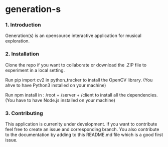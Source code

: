 # generation-s

### 1. Introduction

Generation(s) is an opensource interactive application for musical exploration.
### 2. Installation

Clone the repo if you want to collaborate or download the .ZIP file to experiment in a local setting.

Run pip import cv2 in python_tracker to install the OpenCV library. (You ahve to have Python3 installed on your machine)

Run npm install in : /root + /server +  /client to install all the dependencies. (You have to have Node.js installed on your machine)
### 3. Contributing

This application is currenlty under development. If you want to contribute feel free to create an issue and corresponding branch. You also contribute to the documentation by adding to this README.md file which is a good first issue.
